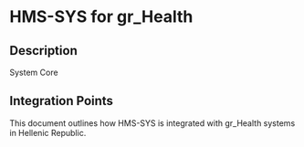# HMS-SYS for gr_Health

## Description

System Core

## Integration Points

This document outlines how HMS-SYS is integrated with gr_Health systems in Hellenic Republic.
